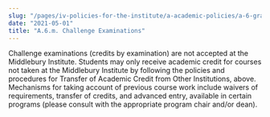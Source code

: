 ```yaml
---
slug: "/pages/iv-policies-for-the-institute/a-academic-policies/a-6-grades-credits-and-academic-policies/a-6-m-challenge-examinations"
date: "2021-05-01"
title: "A.6.m. Challenge Examinations"
---
```


Challenge examinations (credits by examination) are not accepted at the Middlebury Institute. Students may only receive academic credit for courses not taken at the Middlebury Institute by following the policies and procedures for Transfer of Academic Credit from Other Institutions, above. Mechanisms for taking account of previous course work include waivers of requirements, transfer of credits, and advanced entry, available in certain programs (please consult with the appropriate program chair and/or dean).
